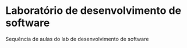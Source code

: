 # Laboratório de desenvolvimento de software
Sequência de aulas do lab de desenvolvimento de software
